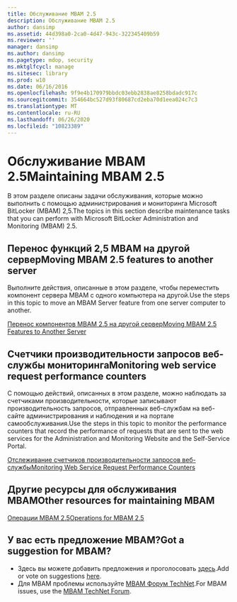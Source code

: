 ```yaml
---
title: Обслуживание MBAM 2.5
description: Обслуживание MBAM 2.5
author: dansimp
ms.assetid: 44d398a0-2ca0-4d47-943c-322345409b59
ms.reviewer: ''
manager: dansimp
ms.author: dansimp
ms.pagetype: mdop, security
ms.mktglfcycl: manage
ms.sitesec: library
ms.prod: w10
ms.date: 06/16/2016
ms.openlocfilehash: 9f9e4b170979bbdc03ebb2838ae8258bdadc917c
ms.sourcegitcommit: 354664bc527d93f80687cd2eba70d1eea024c7c3
ms.translationtype: MT
ms.contentlocale: ru-RU
ms.lasthandoff: 06/26/2020
ms.locfileid: "10823389"
---
```

# <span data-ttu-id="edb1d-103">Обслуживание MBAM 2.5</span><span class="sxs-lookup"><span data-stu-id="edb1d-103">Maintaining MBAM 2.5</span></span>


<span data-ttu-id="edb1d-104">В этом разделе описаны задачи обслуживания, которые можно выполнить с помощью администрирования и мониторинга Microsoft BitLocker (MBAM) 2,5.</span><span class="sxs-lookup"><span data-stu-id="edb1d-104">The topics in this section describe maintenance tasks that you can perform with Microsoft BitLocker Administration and Monitoring (MBAM) 2.5.</span></span>

## <span data-ttu-id="edb1d-105">Перенос функций 2,5 MBAM на другой сервер</span><span class="sxs-lookup"><span data-stu-id="edb1d-105">Moving MBAM 2.5 features to another server</span></span>


<span data-ttu-id="edb1d-106">Выполните действия, описанные в этом разделе, чтобы переместить компонент сервера MBAM с одного компьютера на другой.</span><span class="sxs-lookup"><span data-stu-id="edb1d-106">Use the steps in this topic to move an MBAM Server feature from one server computer to another.</span></span>

[<span data-ttu-id="edb1d-107">Перенос компонентов MBAM 2.5 на другой сервер</span><span class="sxs-lookup"><span data-stu-id="edb1d-107">Moving MBAM 2.5 Features to Another Server</span></span>](moving-mbam-25-features-to-another-server.md)

## <span data-ttu-id="edb1d-108">Счетчики производительности запросов веб-службы мониторинга</span><span class="sxs-lookup"><span data-stu-id="edb1d-108">Monitoring web service request performance counters</span></span>


<span data-ttu-id="edb1d-109">С помощью действий, описанных в этом разделе, можно наблюдать за счетчиками производительности, которые записывают производительность запросов, отправленных веб-службам на веб-сайте администрирования и наблюдения и на портале самообслуживания.</span><span class="sxs-lookup"><span data-stu-id="edb1d-109">Use the steps in this topic to monitor the performance counters that record the performance of requests that are sent to the web services for the Administration and Monitoring Website and the Self-Service Portal.</span></span>

[<span data-ttu-id="edb1d-110">Отслеживание счетчиков производительности запросов веб-службы</span><span class="sxs-lookup"><span data-stu-id="edb1d-110">Monitoring Web Service Request Performance Counters</span></span>](monitoring-web-service-request-performance-counters.md)

## <span data-ttu-id="edb1d-111">Другие ресурсы для обслуживания MBAM</span><span class="sxs-lookup"><span data-stu-id="edb1d-111">Other resources for maintaining MBAM</span></span>


[<span data-ttu-id="edb1d-112">Операции MBAM 2.5</span><span class="sxs-lookup"><span data-stu-id="edb1d-112">Operations for MBAM 2.5</span></span>](operations-for-mbam-25.md)

## <span data-ttu-id="edb1d-113">У вас есть предложение MBAM?</span><span class="sxs-lookup"><span data-stu-id="edb1d-113">Got a suggestion for MBAM?</span></span>
- <span data-ttu-id="edb1d-114">Здесь вы можете добавить предложения и проголосовать [здесь](http://mbam.uservoice.com/forums/268571-microsoft-bitlocker-administration-and-monitoring).</span><span class="sxs-lookup"><span data-stu-id="edb1d-114">Add or vote on suggestions [here](http://mbam.uservoice.com/forums/268571-microsoft-bitlocker-administration-and-monitoring).</span></span> 
- <span data-ttu-id="edb1d-115">Для MBAM проблемы используйте [MBAM Форум TechNet](https://social.technet.microsoft.com/Forums/home?forum=mdopmbam).</span><span class="sxs-lookup"><span data-stu-id="edb1d-115">For MBAM issues, use the [MBAM TechNet Forum](https://social.technet.microsoft.com/Forums/home?forum=mdopmbam).</span></span>

 

 





